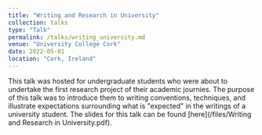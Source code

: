 ```yaml
---
title: "Writing and Research in University"
collection: talks
type: "Talk"
permalink: /talks/writing_university.md
venue: "University College Cork"
date: 2022-05-01
location: "Cork, Ireland"
---
```


This talk was hosted for undergraduate students who were about to undertake the first research project of their academic journies. The purpose of this talk was to introduce them to writing conventions, techniques, and illustrate expectations surrounding what is "expected" in the writings of a university student. The slides for this talk can be found [here](/files/Writing and Research in University.pdf).
